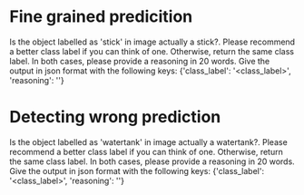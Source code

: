 # Fine grained predicition

Is the object labelled as 'stick' in image actually a stick?. Please recommend a better class label if you can think of one. Otherwise, return the same class label. In both cases, please provide a reasoning in 20 words. Give the output in json format with the following keys: {'class_label': '<class_label>', 'reasoning': '<reasoning>'}

# Detecting wrong prediction

Is the object labelled as 'watertank' in image actually a watertank?. Please recommend a better class label if you can think of one. Otherwise, return the same class label. In both cases, please provide a reasoning in 20 words. Give the output in json format with the following keys: {'class_label': '<class_label>', 'reasoning': '<reasoning>'}

